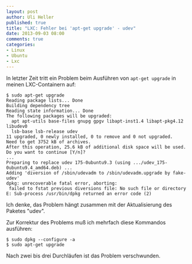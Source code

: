 ```yaml
---
layout: post
author: Uli Heller
published: true
title: "LXC: Fehler bei 'apt-get upgrade' - udev"
date: 2013-09-03 08:00
comments: true
categories:
- Linux
- Ubuntu
- Lxc
---
```


In letzter Zeit tritt ein Problem beim Ausführen
von `apt-get upgrade` in meinen LXC-Containern auf:

    $ sudo apt-get upgrade
    Reading package lists... Done
    Building dependency tree       
    Reading state information... Done
    The following packages will be upgraded:
      apt apt-utils base-files gnupg gpgv libapt-inst1.4 libapt-pkg4.12 libudev0
      lsb-base lsb-release udev
    11 upgraded, 0 newly installed, 0 to remove and 0 not upgraded.
    Need to get 3752 kB of archives.
    After this operation, 25.6 kB of additional disk space will be used.
    Do you want to continue [Y/n]? 
    ...
    Preparing to replace udev 175-0ubuntu9.3 (using .../udev_175-0ubuntu9.4_amd64.deb) ...
    Adding 'diversion of /sbin/udevadm to /sbin/udevadm.upgrade by fake-udev'
    dpkg: unrecoverable fatal error, aborting:
     failed to fstat previous diversions file: No such file or directory
    E: Sub-process /usr/bin/dpkg returned an error code (2)

Ich denke, das Problem hängt zusammen mit der Aktualisierung des
Paketes "udev".

Zur Korrektur des Problems muß ich mehrfach diese Kommandos ausführen:

```
$ sudo dpkg --configure -a
$ sudo apt-get upgrade
```

Nach zwei bis drei Durchläufen ist das Problem verschwunden.
